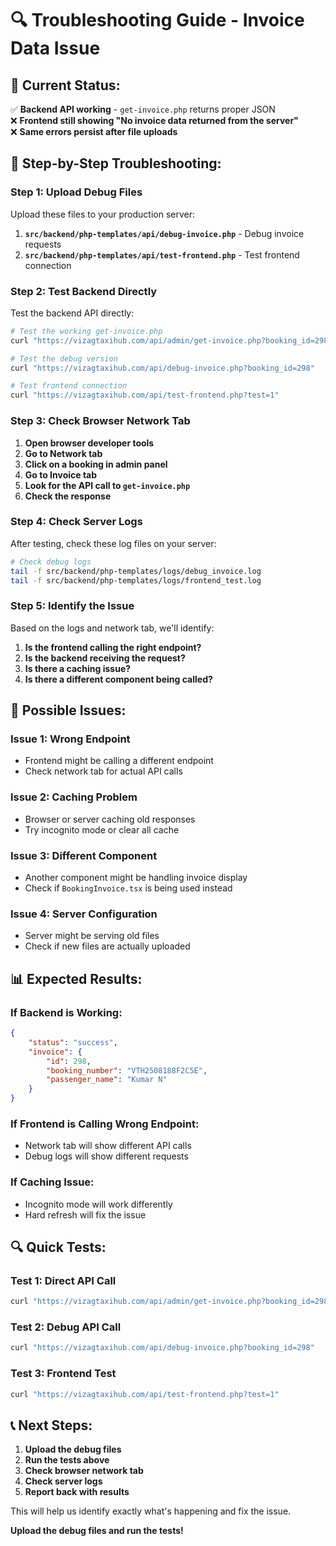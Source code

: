 # 🔍 Troubleshooting Guide - Invoice Data Issue

## 🚨 **Current Status:**

✅ **Backend API working** - `get-invoice.php` returns proper JSON  
❌ **Frontend still showing "No invoice data returned from the server"**  
❌ **Same errors persist after file uploads**

## 🔧 **Step-by-Step Troubleshooting:**

### **Step 1: Upload Debug Files**

Upload these files to your production server:

1. **`src/backend/php-templates/api/debug-invoice.php`** - Debug invoice requests
2. **`src/backend/php-templates/api/test-frontend.php`** - Test frontend connection

### **Step 2: Test Backend Directly**

Test the backend API directly:

```bash
# Test the working get-invoice.php
curl "https://vizagtaxihub.com/api/admin/get-invoice.php?booking_id=298"

# Test the debug version
curl "https://vizagtaxihub.com/api/debug-invoice.php?booking_id=298"

# Test frontend connection
curl "https://vizagtaxihub.com/api/test-frontend.php?test=1"
```

### **Step 3: Check Browser Network Tab**

1. **Open browser developer tools**
2. **Go to Network tab**
3. **Click on a booking in admin panel**
4. **Go to Invoice tab**
5. **Look for the API call to `get-invoice.php`**
6. **Check the response**

### **Step 4: Check Server Logs**

After testing, check these log files on your server:

```bash
# Check debug logs
tail -f src/backend/php-templates/logs/debug_invoice.log
tail -f src/backend/php-templates/logs/frontend_test.log
```

### **Step 5: Identify the Issue**

Based on the logs and network tab, we'll identify:

1. **Is the frontend calling the right endpoint?**
2. **Is the backend receiving the request?**
3. **Is there a caching issue?**
4. **Is there a different component being called?**

## 🎯 **Possible Issues:**

### **Issue 1: Wrong Endpoint**
- Frontend might be calling a different endpoint
- Check network tab for actual API calls

### **Issue 2: Caching Problem**
- Browser or server caching old responses
- Try incognito mode or clear all cache

### **Issue 3: Different Component**
- Another component might be handling invoice display
- Check if `BookingInvoice.tsx` is being used instead

### **Issue 4: Server Configuration**
- Server might be serving old files
- Check if new files are actually uploaded

## 📊 **Expected Results:**

### **If Backend is Working:**
```json
{
    "status": "success",
    "invoice": {
        "id": 298,
        "booking_number": "VTH2508188F2C5E",
        "passenger_name": "Kumar N"
    }
}
```

### **If Frontend is Calling Wrong Endpoint:**
- Network tab will show different API calls
- Debug logs will show different requests

### **If Caching Issue:**
- Incognito mode will work differently
- Hard refresh will fix the issue

## 🔍 **Quick Tests:**

### **Test 1: Direct API Call**
```bash
curl "https://vizagtaxihub.com/api/admin/get-invoice.php?booking_id=298"
```

### **Test 2: Debug API Call**
```bash
curl "https://vizagtaxihub.com/api/debug-invoice.php?booking_id=298"
```

### **Test 3: Frontend Test**
```bash
curl "https://vizagtaxihub.com/api/test-frontend.php?test=1"
```

## 📞 **Next Steps:**

1. **Upload the debug files**
2. **Run the tests above**
3. **Check browser network tab**
4. **Check server logs**
5. **Report back with results**

This will help us identify exactly what's happening and fix the issue.

**Upload the debug files and run the tests!**

